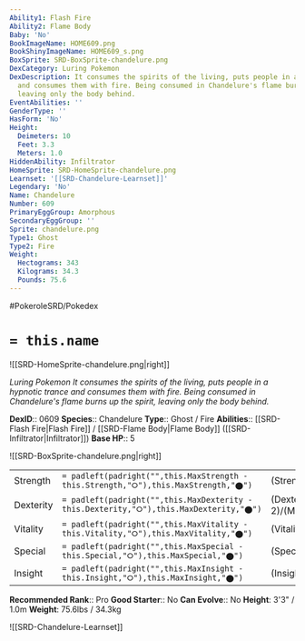 ```yaml
---
Ability1: Flash Fire
Ability2: Flame Body
Baby: 'No'
BookImageName: HOME609.png
BookShinyImageName: HOME609_s.png
BoxSprite: SRD-BoxSprite-chandelure.png
DexCategory: Luring Pokemon
DexDescription: It consumes the spirits of the living, puts people in a hypnotic trance
  and consumes them with fire. Being consumed in Chandelure's flame burns up the spirit,
  leaving only the body behind.
EventAbilities: ''
GenderType: ''
HasForm: 'No'
Height:
  Deimeters: 10
  Feet: 3.3
  Meters: 1.0
HiddenAbility: Infiltrator
HomeSprite: SRD-HomeSprite-chandelure.png
Learnset: '[[SRD-Chandelure-Learnset]]'
Legendary: 'No'
Name: Chandelure
Number: 609
PrimaryEggGroup: Amorphous
SecondaryEggGroup: ''
Sprite: chandelure.png
Type1: Ghost
Type2: Fire
Weight:
  Hectograms: 343
  Kilograms: 34.3
  Pounds: 75.6
---
```


#PokeroleSRD/Pokedex

# `= this.name`

![[SRD-HomeSprite-chandelure.png|right]]

*Luring Pokemon*
*It consumes the spirits of the living, puts people in a hypnotic trance and consumes them with fire. Being consumed in Chandelure's flame burns up the spirit, leaving only the body behind.*

**DexID**:: 0609
**Species**:: Chandelure
**Type**:: Ghost / Fire
**Abilities**:: [[SRD-Flash Fire|Flash Fire]] / [[SRD-Flame Body|Flame Body]] ([[SRD-Infiltrator|Infiltrator]])
**Base HP**:: 5

![[SRD-BoxSprite-chandelure.png|right]]

|           |                                                                                        |                                          |
| --------- | -------------------------------------------------------------------------------------- | ---------------------------------------- |
| Strength  | `= padleft(padright("",this.MaxStrength - this.Strength,"⭘"),this.MaxStrength,"⬤")`    | (Strength::2)/(MaxStrength::4)   |
| Dexterity | `= padleft(padright("",this.MaxDexterity - this.Dexterity,"⭘"),this.MaxDexterity,"⬤")` | (Dexterity:: 2)/(MaxDexterity::4) |
| Vitality  | `= padleft(padright("",this.MaxVitality - this.Vitality,"⭘"),this.MaxVitality,"⬤")`    | (Vitality::2)/(MaxVitality::5)   |
| Special   | `= padleft(padright("",this.MaxSpecial - this.Special,"⭘"),this.MaxSpecial,"⬤")`       | (Special::4)/(MaxSpecial::8)     |
| Insight   | `= padleft(padright("",this.MaxInsight - this.Insight,"⭘"),this.MaxInsight,"⬤")`       | (Insight::2)/(MaxInsight::5)     |

**Recommended Rank**:: Pro
**Good Starter**:: No
**Can Evolve**:: No
**Height**: 3'3" / 1.0m
**Weight**: 75.6lbs / 34.3kg

![[SRD-Chandelure-Learnset]]
